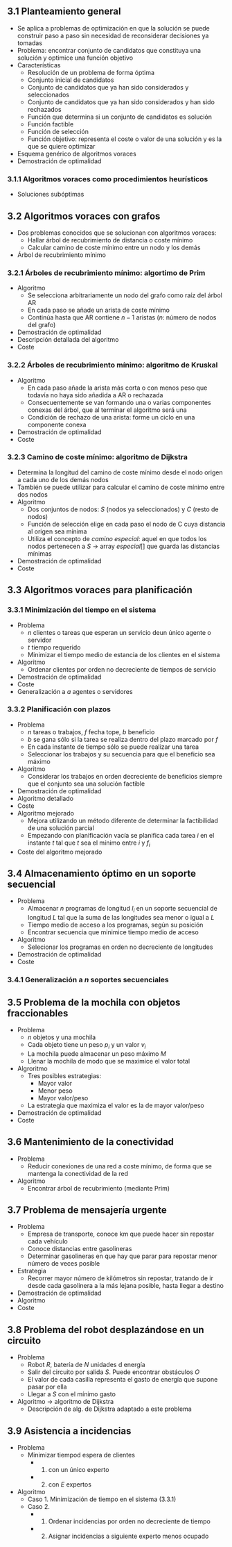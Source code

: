 ## 3.1 Planteamiento general
- Se aplica a problemas de optimización en que la solución se puede construir paso a paso sin necesidad de reconsiderar decisiones ya tomadas
- Problema: encontrar conjunto de candidatos que constituya una solución y optimice una función objetivo
- Características
	- Resolución de un problema de forma óptima
	- Conjunto inicial de candidatos
	- Conjunto de candidatos que ya han sido considerados y seleccionados 
	- Conjunto de candidatos que ya han sido considerados y han sido rechazados
	- Función que determina si un conjunto de candidatos es solución
	- Función factible
	- Función de selección
	- Función objetivo: representa el coste o valor de una solución y es la que se quiere optimizar
- Esquema genérico de algoritmos voraces
- Demostración de optimalidad
### 3.1.1 Algoritmos voraces como procedimientos heurísticos
- Soluciones subóptimas
## 3.2 Algoritmos voraces con grafos
- Dos problemas conocidos que se solucionan con algoritmos voraces:
	- Hallar árbol de recubrimiento de distancia o coste mínimo
	- Calcular camino de coste mínimo entre un nodo y los demás
- Árbol de recubrimiento mínimo
### 3.2.1 Árboles de recubrimiento mínimo: algortimo de Prim
- Algoritmo
	- Se selecciona arbitrariamente un nodo del grafo como raíz del árbol AR
	- En cada paso se añade un arista de coste mínimo
	- Continúa hasta que AR contiene $n-1$ aristas ($n$: número de nodos del grafo)
- Demostración de optimalidad
- Descripción detallada del algoritmo
- Coste
### 3.2.2 Árboles de recubrimiento mínimo: algoritmo de Kruskal
- Algoritmo
	- En cada paso añade la arista más corta o con menos peso que todavía no haya sido añadida  a AR o rechazada
	- Consecuentemente se van formando una o varias componentes conexas del árbol, que al terminar el algoritmo será una
	- Condición de rechazo de una arista: forme un ciclo en una componente conexa
- Demostración de optimalidad
- Coste
### 3.2.3 Camino de coste mínimo: algoritmo de Dijkstra
- Determina la longitud del camino de coste mínimo desde el nodo origen a cada uno de los demás nodos
- También se puede utilizar para calcular el camino de coste mínimo entre dos nodos
- Algoritmo
	- Dos conjuntos de nodos: $S$ (nodos ya seleccionados) y $C$ (resto de nodos)
	- Función de selección elige en cada paso el nodo de C cuya distancia al origen sea mínima
	- Utiliza el concepto de *camino especial*: aquel en que todos los nodos pertenecen a $S$ -> array $especial[]$ que guarda las distancias mínimas
- Demostración de optimalidad
- Coste
## 3.3 Algoritmos voraces para planificación
### 3.3.1 Minimización del tiempo en el sistema
- Problema
	- $n$ clientes o tareas que esperan un servicio deun único agente o servidor
	- $t$ tiempo requerido
	- Minimizar el tiempo medio de estancia de los clientes en el sistema
- Algoritmo
	- Ordenar clientes por orden no decreciente de tiempos de servicio
- Demostración de optimalidad
- Coste
- Generalización a $a$ agentes o servidores
### 3.3.2 Planificación con plazos
- Problema
	- $n$ tareas o trabajos, $f$ fecha tope, $b$ beneficio
	- $b$ se gana sólo si la tarea se realiza dentro del plazo marcado por $f$
	- En cada instante de tiempo sólo se puede realizar una tarea
	- Seleccionar los trabajos y su secuencia para que el beneficio sea máximo
- Algoritmo
	- Considerar los trabajos en orden decreciente de beneficios siempre que el conjunto sea una solución factible
- Demostración de optimalidad
- Algoritmo detallado
- Coste
- Algoritmo mejorado
	- Mejora utilizando un método diferente de determinar la factibilidad de una solución parcial
	- Empezando con planificación vacía se planifica cada tarea $i$ en el instante $t$ tal que $t$ sea el mínimo entre $i$ y $f_i$ 
- Coste del algoritmo mejorado
## 3.4 Almacenamiento óptimo en un soporte secuencial
- Problema
	- Almacenar $n$ programas de longitud $l_i$ en un soporte secuencial de longitud $L$ tal que la suma de las longitudes sea menor o igual a $L$
	- Tiempo medio de acceso a los programas, según su posición
	- Encontrar secuencia que minimice tiempo medio de acceso
- Algoritmo
	- Selecionar los programas en orden no decreciente de longitudes
- Demostración de optimalidad
- Coste
### 3.4.1 Generalización a $n$ soportes secuenciales
## 3.5 Problema de la mochila con objetos fraccionables
- Problema
	- $n$ objetos y una mochila
	- Cada objeto tiene un peso $p_i$ y un valor $v_i$
	- La mochila puede almacenar un peso máximo $M$
	- Llenar la mochila de modo que se maximice el valor total
- Algroritmo
	- Tres posibles estrategias:
		- Mayor valor
		- Menor peso
		- Mayor valor/peso
	- La estrategia que maximiza el valor es la de mayor valor/peso
- Demostración de optimalidad
- Coste
## 3.6 Mantenimiento de la conectividad
- Problema
	- Reducir conexiones de una red a coste mínimo, de forma que se mantenga la conectividad de la red
- Algoritmo
	- Encontrar árbol de recubrimiento (mediante Prim)
## 3.7 Problema de mensajería urgente
- Problema
	- Empresa de transporte, conoce km que puede hacer sin repostar cada vehículo
	- Conoce distancias entre gasolineras
	- Determinar gasolineras en que hay que parar para repostar menor número de veces posible
- Estrategia
	- Recorrer mayor número de kilómetros sin repostar, tratando de ir desde cada gasolinera a la más lejana posible, hasta llegar a destino
- Demostración de optimalidad
- Algoritmo
- Coste
## 3.8 Problema del robot desplazándose en un circuito
- Problema
	- Robot $R$, batería de $N$ unidades d energía
	- Salir del circuito por salida $S$. Puede encontrar obstáculos $O$
	- El valor de cada casilla representa el gasto de energía que supone pasar por ella
	- Llegar a $S$ con el mínimo gasto
- Algoritmo -> algoritmo de Dijkstra
	- Descripción de alg. de Dijkstra adaptado a este problema
## 3.9 Asistencia a incidencias
- Problema
	- Minimizar tiempod espera de clientes
		- 1. con un único experto
		- 2. con $E$ expertos
- Algoritmo
	- Caso 1. Minimización de tiempo en el sistema (3.3.1)
	- Caso 2.
		- 1. Ordenar incidencias por orden no decreciente de tiempo
		- 2. Asignar incidencias a siguiente experto menos ocupado